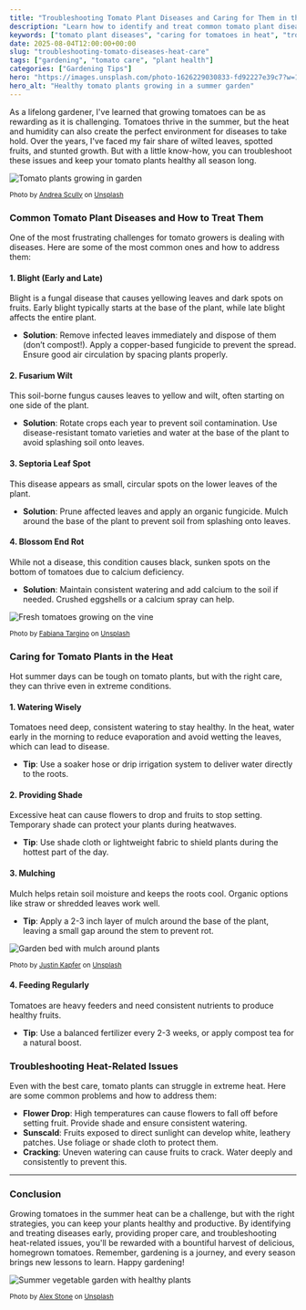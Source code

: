 ```yaml
---
title: "Troubleshooting Tomato Plant Diseases and Caring for Them in the Heat"
description: "Learn how to identify and treat common tomato plant diseases while keeping them healthy during hot summer months."
keywords: ["tomato plant diseases", "caring for tomatoes in heat", "troubleshooting tomato issues"]
date: 2025-08-04T12:00:00+00:00
slug: "troubleshooting-tomato-diseases-heat-care"
tags: ["gardening", "tomato care", "plant health"]
categories: ["Gardening Tips"]
hero: "https://images.unsplash.com/photo-1626229030833-fd92227e39c7?w=1200"
hero_alt: "Healthy tomato plants growing in a summer garden"
---
```


As a lifelong gardener, I've learned that growing tomatoes can be as rewarding as it is challenging. Tomatoes thrive in the summer, but the heat and humidity can also create the perfect environment for diseases to take hold. Over the years, I've faced my fair share of wilted leaves, spotted fruits, and stunted growth. But with a little know-how, you can troubleshoot these issues and keep your tomato plants healthy all season long.

![Tomato plants growing in garden](https://images.unsplash.com/photo-1626229030833-fd92227e39c7?w=800)

<sub>Photo by [Andrea Scully](https://unsplash.com/@andreacarole) on [Unsplash](https://unsplash.com/photos/green-plant-with-green-leaves-hnIbGrmyUtI)</sub>

### Common Tomato Plant Diseases and How to Treat Them

One of the most frustrating challenges for tomato growers is dealing with diseases. Here are some of the most common ones and how to address them:

#### 1. **Blight (Early and Late)**
Blight is a fungal disease that causes yellowing leaves and dark spots on fruits. Early blight typically starts at the base of the plant, while late blight affects the entire plant.

- **Solution**: Remove infected leaves immediately and dispose of them (don’t compost!). Apply a copper-based fungicide to prevent the spread. Ensure good air circulation by spacing plants properly.

#### 2. **Fusarium Wilt**
This soil-borne fungus causes leaves to yellow and wilt, often starting on one side of the plant.

- **Solution**: Rotate crops each year to prevent soil contamination. Use disease-resistant tomato varieties and water at the base of the plant to avoid splashing soil onto leaves.

#### 3. **Septoria Leaf Spot**
This disease appears as small, circular spots on the lower leaves of the plant.

- **Solution**: Prune affected leaves and apply an organic fungicide. Mulch around the base of the plant to prevent soil from splashing onto leaves.

#### 4. **Blossom End Rot**
While not a disease, this condition causes black, sunken spots on the bottom of tomatoes due to calcium deficiency.

- **Solution**: Maintain consistent watering and add calcium to the soil if needed. Crushed eggshells or a calcium spray can help.

![Fresh tomatoes growing on the vine](https://images.unsplash.com/photo-1658311147758-46efd1703315?w=800)

<sub>Photo by [Fabiana Targino](https://unsplash.com/@fabiana_t) on [Unsplash](https://unsplash.com/photos/close-up-of-tomatoes-j0ZiKn3Xu_o)</sub>

### Caring for Tomato Plants in the Heat

Hot summer days can be tough on tomato plants, but with the right care, they can thrive even in extreme conditions.

#### 1. **Watering Wisely**
Tomatoes need deep, consistent watering to stay healthy. In the heat, water early in the morning to reduce evaporation and avoid wetting the leaves, which can lead to disease.

- **Tip**: Use a soaker hose or drip irrigation system to deliver water directly to the roots.

#### 2. **Providing Shade**
Excessive heat can cause flowers to drop and fruits to stop setting. Temporary shade can protect your plants during heatwaves.

- **Tip**: Use shade cloth or lightweight fabric to shield plants during the hottest part of the day.

#### 3. **Mulching**
Mulch helps retain soil moisture and keeps the roots cool. Organic options like straw or shredded leaves work well.

- **Tip**: Apply a 2-3 inch layer of mulch around the base of the plant, leaving a small gap around the stem to prevent rot.

![Garden bed with mulch around plants](https://images.unsplash.com/photo-1651944325974-cf64b3d0b470?w=800)

<sub>Photo by [Justin Kapfer](https://unsplash.com/@jokei) on [Unsplash](https://unsplash.com/photos/a-small-mushroom-growing-in-the-ground-6uHaGSks_5E)</sub>

#### 4. **Feeding Regularly**
Tomatoes are heavy feeders and need consistent nutrients to produce healthy fruits.

- **Tip**: Use a balanced fertilizer every 2-3 weeks, or apply compost tea for a natural boost.

### Troubleshooting Heat-Related Issues

Even with the best care, tomato plants can struggle in extreme heat. Here are some common problems and how to address them:

- **Flower Drop**: High temperatures can cause flowers to fall off before setting fruit. Provide shade and ensure consistent watering.
- **Sunscald**: Fruits exposed to direct sunlight can develop white, leathery patches. Use foliage or shade cloth to protect them.
- **Cracking**: Uneven watering can cause fruits to crack. Water deeply and consistently to prevent this.

---

### Conclusion

Growing tomatoes in the summer heat can be a challenge, but with the right strategies, you can keep your plants healthy and productive. By identifying and treating diseases early, providing proper care, and troubleshooting heat-related issues, you'll be rewarded with a bountiful harvest of delicious, homegrown tomatoes. Remember, gardening is a journey, and every season brings new lessons to learn. Happy gardening!

![Summer vegetable garden with healthy plants](https://images.unsplash.com/photo-1707180222931-d9f9a6f6fd64?w=800)

<sub>Photo by [Alex Stone](https://unsplash.com/@sparkle23) on [Unsplash](https://unsplash.com/photos/a-garden-with-a-stone-path-leading-to-a-brick-wall-iiYJlneWXLg)</sub>
